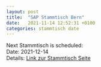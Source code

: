 ```yaml
---
layout: post
title:  "SAP Stammtisch Bern"
date:   2021-11-14 12:52:31 +0100
categories: stammtisch date
---
```


Next Stammtisch is scheduled:  
Date: 2021-12-14  
Details: [Link zur Stammtisch Seite](https://wiki.scn.sap.com/wiki/display/events/SAP+Stammtisch+Bern+und+virtuell+Schweiz)